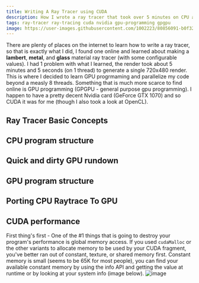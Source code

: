 ```yaml
---
title: Writing A Ray Tracer using CUDA
description: How I wrote a ray tracer that took over 5 minutes on CPU and remade it in CUDA to render in 1 second
tags: ray-tracer ray-tracing cuda nvidia gpu-programming gpgpu
image: https://user-images.githubusercontent.com/1002223/80856091-b0f32b80-8bfb-11ea-9730-b17b53f2e94b.png
---
```


There are plenty of places on the internet to learn how to write a ray tracer, so that is exactly what I did, I found one online and learned about making a **lambert**, **metal**, and **glass** material ray tracer (with some configurable values). I had 1 problem with what I learned, the render took about 5 minutes and 5 seconds (on 1 thread) to generate a single 720x480 render. This is where I decided to learn GPU progrmaming and parallelize my code beyond a measly 8 threads. Something that is much more scarce to find online is GPU programming (GPGPU - general purpose gpu programming). I happen to have a pretty decent Nvidia card (GeForce GTX 1070) and so CUDA it was for me (though I also took a look at OpenCL).

## Ray Tracer Basic Concepts

## CPU program structure

## Quick and dirty GPU rundown

## GPU program structure

## Porting CPU Raytrace To GPU

## CUDA performance
First thing's first - One of the #1 things that is going to destroy your program's performance is global memory access. If you used `cudaMalloc` or the other variants to allocate memory to be used by your CUDA fragment, you've better ran out of constant, texture, or shared memory first. Constant memory is small (seems to be 65K for most people), you can find your available constant memory by using the info API and getting the value at runtime or by looking at your system info (image below).
![image](https://user-images.githubusercontent.com/1002223/80874776-70cd9080-8c6f-11ea-964d-29fe021ba4fc.png)
